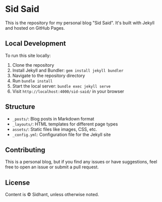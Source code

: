 # Sid Said

This is the repository for my personal blog "Sid Said". It's built with Jekyll and hosted on GitHub Pages.

## Local Development

To run this site locally:

1. Clone the repository
2. Install Jekyll and Bundler: `gem install jekyll bundler`
3. Navigate to the repository directory
4. Run `bundle install`
5. Start the local server: `bundle exec jekyll serve`
6. Visit `http://localhost:4000/sid-said/` in your browser

## Structure

- `_posts/`: Blog posts in Markdown format
- `_layouts/`: HTML templates for different page types
- `assets/`: Static files like images, CSS, etc.
- `_config.yml`: Configuration file for the Jekyll site

## Contributing

This is a personal blog, but if you find any issues or have suggestions, feel free to open an issue or submit a pull request.

## License

Content is © Sidhant, unless otherwise noted.
